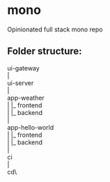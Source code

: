 # mono
Opinionated full stack mono repo

## Folder structure:

ui-gateway\
|\
ui-server\
|\
app-weather\
|  |_ frontend\
|  |_ backend\
|\
app-hello-world\
|  |_ frontend\
|  |_ backend\
|\
ci\
|\
cd\

